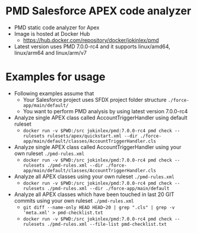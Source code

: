 # PMD Salesforce APEX code analyzer

- PMD static code analyzer for Apex
- Image is hosted at Docker Hub
  - https://hub.docker.com/repository/docker/jokinlex/pmd
- Latest version uses PMD 7.0.0-rc4 and it supports linux/amd64, linux/arm64 and linux/arm/v7

# Examples for usage

- Following examples assume that
  - Your Salesforce project uses SFDX project folder structure `./force-app/main/default/`
  - You want to perform PMD analysis by using latest version 7.0.0-rc4
- Analyze single APEX class called AccountTriggerHandler using default ruleset
  - `docker run -v $PWD:/src jokinlex/pmd:7.0.0-rc4 pmd check --rulesets rulesets/apex/quickstart.xml --dir ./force-app/main/default/classes/AccountTriggerHandler.cls`
- Analyze single APEX class called AccountTriggerHandler using your own ruleset `./pmd-rules.xml`
  - `docker run -v $PWD:/src jokinlex/pmd:7.0.0-rc4 pmd check --rulesets ./pmd-rules.xml --dir ./force-app/main/default/classes/AccountTriggerHandler.cls`
- Analyze all APEX classes using your own ruleset `./pmd-rules.xml`
  - `docker run -v $PWD:/src jokinlex/pmd:7.0.0-rc4 pmd check --rulesets ./pmd-rules.xml --dir ./force-app/main/default`
- Analyze all APEX classes which have been touched in last 20 GIT commits using your own ruleset `./pmd-rules.xml`
  - `git diff --name-only HEAD HEAD~20 | grep ".cls" | grep -v 'meta.xml' > pmd-checklist.txt`
  - `docker run -v $PWD:/src jokinlex/pmd:7.0.0-rc4 pmd check --rulesets ./pmd-rules.xml --file-list pmd-checklist.txt`